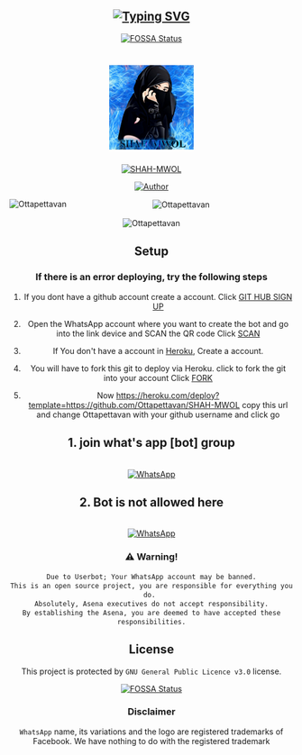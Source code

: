 <div align="center">

## [![Typing SVG](https://readme-typing-svg.herokuapp.com?font=Rockstar-ExtraBold&color=F33A6A&lines=𝙒𝙀𝙇𝘾𝙊𝙈𝙀+𝙏𝙊+🆂🅷🅰🅷🅼🆆🅾🅻2.0+𝙒𝘼+𝘽𝙊𝙏+𝙍𝙀𝙋𝙊.;𝘾𝙍𝙀𝘼𝙏𝙀𝘿+𝘽𝙔+🅾🆃🆃🅰🅿🅴🆃🆃🅰🆅🅰🅽1;𝙏𝙃𝙄𝙎+𝙄𝙎+𝘼+𝘽𝙂𝙈+𝙎𝙏𝙄𝘾𝙆𝙀𝙍+𝘽𝙊𝙏;𝙒𝙄𝙏𝙃+𝙈𝙊𝙍𝙀+𝙁𝙀𝘼𝙏𝙐𝙍𝙀𝙎;𝙏𝙃𝘼𝙉𝙆𝙎+𝙁𝙊𝙍+𝙑𝙄𝙎𝙄𝙏𝙄𝙉𝙂+𝙊𝙐𝙍+𝙂𝙄𝙏)](https://git.io/typing-svg)
[![FOSSA Status](https://app.fossa.com/api/projects/git%2Bgithub.com%2FOttapettavan%2FSHAH-MWOL.svg?type=shield)](https://app.fossa.com/projects/git%2Bgithub.com%2FOttapettavan%2FSHAH-MWOL?ref=badge_shield)

<h1 align="center">
  <img src="SHAMOWL.jpg" width="150 height="10"/> 
</h1>
  <p align="center">
<a href="#"><img title="SHAH-MWOL" src="https://img.shields.io/badge/SHAH-MWOL-green?colorA=%23ff0000&colorB=%23017e40&style=for-the-badge"></a>
</p>
<p align="center">
       
<a href="https://github.com/Ottapettavan"><img title="Author" src="https://img.shields.io/badge/Author-Ottapettavan/SHAH-MWOL?color=blue&style=for-the-badge&logo=whatsapp"></a>
</p>
<p><img align="left" src="https://github-readme-stats.vercel.app/api/top-langs?username=Ottapettavan&show_icons=true&theme=dark&locale=en&layout=compact" alt="Ottapettavan"  /></p>

<p>&nbsp;<img align="center" src="https://github-readme-stats.vercel.app/api?username=Ottapettavan&show_icons=true&theme=dark&locale=en" alt="Ottapettavan" /></p>
<p><img align="center" src="https://github-readme-streak-stats.herokuapp.com/?user=xxirfanx&theme=dark" alt="Ottapettavan" /></p>
</p>

## Setup


  ### If there is an error deploying, try the following steps
  
1. If you dont have a github account create a account. Click [GIT HUB SIGN UP](https://github.com/signup/)

2. Open the WhatsApp account where you want to create the bot and go into the link device and SCAN the QR code Click [SCAN](https://replit.com/@Ottapettavan/Shahmwol?v=1)
 
3. If You don't have a account in [Heroku](https://signup.heroku.com/), Create a account.

4. You will have to fork this git to deploy via Heroku.
  click to fork the git into your account
 Click [FORK](https://github.com/Ottapettavan/SHAH-MWOL/fork)

5. Now https://heroku.com/deploy?template=https://github.com/Ottapettavan/SHAH-MWOL copy this url and change Ottapettavan with your github username and click go<br>
## 1. join what's app [bot] group 
<br>
<a href="https://chat.whatsapp.com/JPh6rmkqbuo2wdAXvKd7Jn"><img alt="WhatsApp" src="https://img.shields.io/badge/-Whatsapp%20Group-red?style=for-the-badge&logo=whatsapp&logoColor=white"/></a> 
   <br> 

## 2. Bot is not allowed here

 <br>
<a href="https://chat.whatsapp.com/F7p4E5x9972EcD9w6pAPYg"><img alt="WhatsApp" src="https://img.shields.io/badge/-Whatsapp%20Group-blue?style=for-the-badge&logo=whatsapp&logoColor=white"/></a> 
   <br>
   
   
### ⚠️ Warning! 
```
Due to Userbot; Your WhatsApp account may be banned.
This is an open source project, you are responsible for everything you do. 
Absolutely, Asena executives do not accept responsibility.
By establishing the Asena, you are deemed to have accepted these responsibilities.
```


## License
This project is protected by `GNU General Public Licence v3.0` license.


[![FOSSA Status](https://app.fossa.com/api/projects/git%2Bgithub.com%2FOttapettavan%2FSHAH-MWOL.svg?type=large)](https://app.fossa.com/projects/git%2Bgithub.com%2FOttapettavan%2FSHAH-MWOL?ref=badge_large)

### Disclaimer
`WhatsApp` name, its variations and the logo are registered trademarks of Facebook. We have nothing to do with the registered trademark
